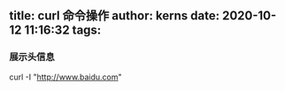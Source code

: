 title: curl 命令操作
author: kerns
date: 2020-10-12 11:16:32
tags:
---
### 展示头信息

curl -I "http://www.baidu.com"


### 